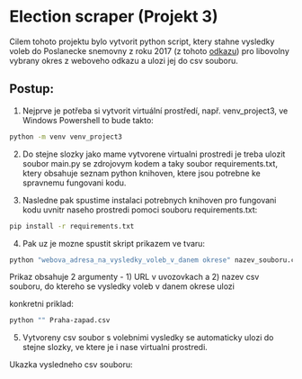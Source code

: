 # Election scraper (Projekt 3)

Cilem tohoto projektu bylo vytvorit python script, ktery stahne vysledky voleb do Poslanecke snemovny z roku 2017  (z tohoto [odkazu](https://volby.cz/pls/ps2017nss/ps3?xjazyk=CZ)) pro libovolny vybrany okres z weboveho odkazu a ulozi jej do csv souboru.

## Postup:
1) Nejprve je potřeba si vytvorit virtuální prostředí, např. venv_project3, ve Windows Powershell to bude takto:
   
```bash
python -m venv venv_project3
```

2) Do stejne slozky jako mame vytvorene virtualni prostredi je treba ulozit soubor main.py se zdrojovym kodem a taky soubor requirements.txt, ktery obsahuje seznam python knihoven, ktere jsou potrebne ke spravnemu fungovani kodu.

3) Nasledne pak spustime instalaci potrebnych knihoven pro fungovani kodu uvnitr naseho prostredi pomoci souboru requirements.txt:
   
```bash
pip install -r requirements.txt
```
4) Pak uz je mozne spustit skript prikazem ve tvaru:
 
```bash
python "webova_adresa_na_vysledky_voleb_v_danem okrese" nazev_souboru.csv
```
Prikaz obsahuje 2 argumenty - 1) URL v uvozovkach a 2) nazev csv souboru, do ktereho se vysledky voleb v danem okrese ulozi

konkretni priklad:

```bash
python "" Praha-zapad.csv
```
5) Vytvoreny csv soubor s volebnimi vysledky se automaticky ulozi do stejne slozky, ve ktere je i nase virtualni prostredi.

Ukazka vysledneho csv souboru:

